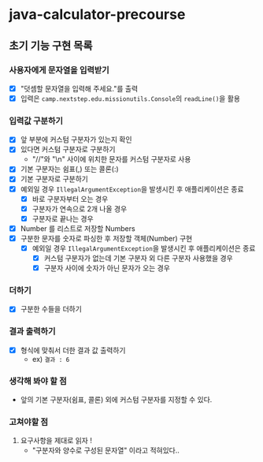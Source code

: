 # java-calculator-precourse

## 초기 기능 구현 목록

### 사용자에게 문자열을 입력받기

- [x] "덧셈할 문자열을 입력해 주세요."를 출력
- [x] 입력은 `camp.nextstep.edu.missionutils.Console`의 `readLine()`을 활용

### 입력값 구분하기

- [x] 앞 부분에 커스텀 구분자가 있는지 확인
- [x] 있다면 커스텀 구분자로 구분하기
    - "//"와 "\n" 사이에 위치한 문자를 커스텀 구분자로 사용
- [x] 기본 구분자는 쉼표(,) 또는 콜론(:)
- [x] 기본 구분자로 구분하기
- [x] 예외일 경우 `IllegalArgumentException`을 발생시킨 후 애플리케이션은 종료
    - [x] 바로 구분자부터 오는 경우
    - [x] 구분자가 연속으로 2개 나올 경우
    - [x] 구분자로 끝나는 경우
- [x] Number 를 리스트로 저장할 Numbers
- [x] 구분한 문자를 숫자로 파싱한 후 저장할 객체(Number) 구현
    - [x] 예외일 경우 `IllegalArgumentException`을 발생시킨 후 애플리케이션은 종료
        - [x] 커스텀 구분자가 없는데 기본 구분자 외 다른 구분자 사용했을 경우
        - [x] 구분자 사이에 숫자가 아닌 문자가 오는 경우

### 더하기

- [x] 구분한 수들을 더하기

### 결과 출력하기

- [x] 형식에 맞춰서 더한 결과 값 출력하기
    - ex) `결과 : 6`

### 생각해 봐야 할 점

- 앞의 기본 구분자(쉼표, 콜론) 외에 커스텀 구분자를 지정할 수 있다.

### 고쳐야할 점

1. 요구사항을 제대로 읽자 !
    - "구분자와 양수로 구성된 문자열" 이라고 적혀있다..
